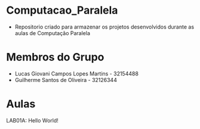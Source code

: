 # Computacao_Paralela
  - Repositorio criado para armazenar os projetos desenvolvidos durante as aulas de Computação Paralela
# Membros do Grupo
  - Lucas Giovani Campos Lopes Martins - 32154488 <br>
  - Guilherme Santos de Oliveira - 32126344
# Aulas
LAB01A: Hello World!
